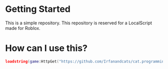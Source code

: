 # Getting Started
This is a simple repository.
This repository is reserved for a LocalScript made for Roblox.

# How can I use this?

```lua
loadstring(game:HttpGet("https://github.com/Irfanandcats/cat.programming", true))()
```
